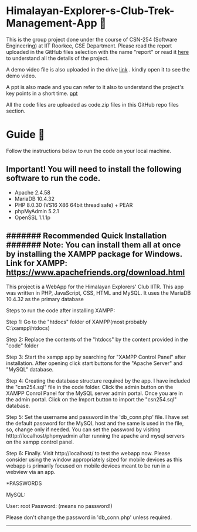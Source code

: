 # Himalayan-Explorer-s-Club-Trek-Management-App 🚣

This is the group project done under the course of CSN-254 (Software Engineering)  at IIT Roorkee, CSE Department.
Please read the report uploaded in the GitHub files selection with the name "report" or read it [here](https://drive.google.com/file/d/1OfLKfJO6OITE5B4cWU1vQm_M0pLfqLuj/view?usp=sharing) to understand all the details of the project.

A demo video file is also uploaded in the drive [link](https://drive.google.com/drive/folders/1cFKTbcN87-D7HiXQXoceqXT0lJhbqNa5?usp=sharing) . kindly open it to see the demo video.

A ppt is also made and you can refer to it also to understand the project's key points in a short time. [ppt](https://docs.google.com/presentation/d/1aYOfpP75mV3NBpSzMJMShHfdNytlawEN/edit?usp=sharing&ouid=107927476449505555117&rtpof=true&sd=true)

All the code files are uploaded as code.zip files in this GitHub repo files section.


# Guide 📌
Follow the instructions below to run the code on your local machine.

Important! You will need to install the following software to run the code.
-----------------------------------------------------------------------------------
  + Apache 2.4.58
  + MariaDB 10.4.32
  + PHP 8.0.30 (VS16 X86 64bit thread safe) + PEAR
  + phpMyAdmin 5.2.1
  + OpenSSL 1.1.1p

####### Recommended Quick Installation #######
Note: You can install them all at once by installing the XAMPP package for Windows.
Link for XAMPP: https://www.apachefriends.org/download.html
------------------------------------------------------------------------------------

This project is a WebApp for the Himalayan Explorers' Club IITR.
This app was written in PHP, JavaScript, CSS, HTML and MySQL.
It uses the MariaDB 10.4.32 as the primary database

Steps to run the code after installing XAMPP:

Step 1: Go to the "htdocs" folder of XAMPP(most probably C:\xampp\htdocs)

Step 2: Replace the contents of the "htdocs" by the content provided in the "code" folder

Step 3: Start the xampp app by searching for "XAMPP Control Panel" after installation. After opening click start buttons for the "Apache Server" and "MySQL" database.

Step 4: Creating the database structure required by the app. I have included the "csn254.sql" file in the code folder. Click the admin button on the XAMPP Conrol Panel for the MySQL server admin portal. Once you are in the admin portal. Click on the Import button to import the "csn254.sql" database.

Step 5: Set the username and password in the 'db_conn.php' file. I have set the default password for the MySQL host and the same is used in the file, so, change only if needed. You can set the password by visiting htttp://localhost/phpmyadmin after running the apache and mysql servers on the xampp control panel.

Step 6: Finally. Visit http://localhost/ to test the webapp now. Please consider using the window appropriately sized for mobile devices as this webapp is primarily focused on mobile devices meant to be run in a webview via an app.


*PASSWORDS

MySQL:

   User: root
   Password:
   (means no password!)

Please don't change the password in 'db_conn.php' unless required.

---------------------------------------------------------------------------------

